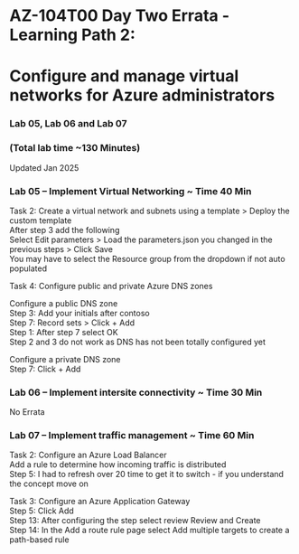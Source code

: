 # AZ-104T00 Day Two Errata - Learning Path 2:
# Configure and manage virtual networks for Azure administrators
### Lab 05, Lab 06 and Lab 07 
### (Total lab time ~130 Minutes)

Updated Jan 2025 <br>

### Lab 05 – Implement Virtual Networking ~ Time 40 Min

Task 2: Create a virtual network and subnets using a template > Deploy the custom template <br>
After step 3 add the following <br>
Select Edit parameters > Load the parameters.json you changed in the previous steps > Click Save <br>
You may have to select the Resource group from the dropdown if not auto populated <br>

Task 4: Configure public and private Azure DNS zones <br>

Configure a public DNS zone <br>
Step 3: Add your initials after contoso <br>
Step 7: Record sets > Click + Add  <br>
Step 1: After step 7 select OK  <br>
Step 2 and 3 do not work as DNS has not been totally configured yet  <br>

Configure a private DNS zone  <br>
Step 7: Click + Add  <br>

### Lab 06 – Implement intersite connectivity ~ Time 30 Min

No Errata <br>

### Lab 07 – Implement traffic management ~ Time 60 Min

Task 2: Configure an Azure Load Balancer <br>
Add a rule to determine how incoming traffic is distributed <br>
Step 5:  I had to refresh over 20 time to get it to switch - if you understand the concept move on <br>

Task 3: Configure an Azure Application Gateway <br>
Step 5: Click Add <br>
Step 13: After configuring the step select review Review and Create <br>
Step 14: In the Add a route rule page select Add multiple targets to create a path-based rule <br>

